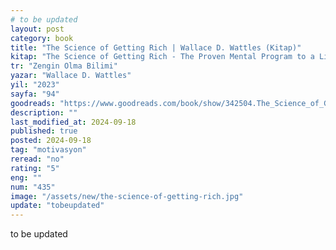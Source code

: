 ```yaml
---
# to be updated
layout: post
category: book
title: "The Science of Getting Rich | Wallace D. Wattles (Kitap)"
kitap: "The Science of Getting Rich - The Proven Mental Program to a Life of Wealth"
tr: "Zengin Olma Bilimi"
yazar: "Wallace D. Wattles"
yil: "2023"
sayfa: "94"
goodreads: "https://www.goodreads.com/book/show/342504.The_Science_of_Getting_Rich"
description: ""
last_modified_at: 2024-09-18
published: true
posted: 2024-09-18
tag: "motivasyon"
reread: "no"
rating: "5"
eng: ""
num: "435"
image: "/assets/new/the-science-of-getting-rich.jpg"
update: "tobeupdated"
---
```


to be updated
